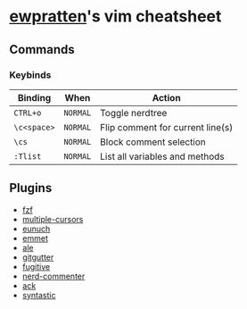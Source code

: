 # [ewpratten](https://github.com/ewpratten)'s vim cheatsheet

## Commands

### Keybinds

| Binding     | When     | Action                           |
|-------------|----------|----------------------------------|
| `CTRL+o`    | `NORMAL` | Toggle nerdtree                  |
| `\c<space>` | `NORMAL` | Flip comment for current line(s) |
| `\cs`       | `NORMAL` | Block comment selection          |
| `:Tlist`    | `NORMAL` | List all variables and methods   |


## Plugins

 - [fzf](https://github.com/junegunn/fzf.vim#commands)
 - [multiple-cursors](https://github.com/terryma/vim-multiple-cursors#quick-start)
 - [eunuch](https://github.com/tpope/vim-eunuch#eunuchvim)
 - [emmet](https://github.com/mattn/emmet-vim#quick-tutorial)
 - [ale](https://github.com/dense-analysis/ale#asynchronous-lint-engine---)
 - [gitgutter](https://github.com/airblade/vim-gitgutter#activation)
 - [fugitive](https://github.com/tpope/vim-fugitive#fugitivevim)
 - [nerd-commenter](https://github.com/preservim/nerdcommenter#default-mappings)
 - [ack](https://github.com/mileszs/ack.vim#usage)
 - [syntastic](https://github.com/vim-syntastic/syntastic#introduction)